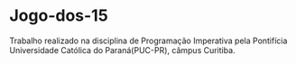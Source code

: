 # Jogo-dos-15
Trabalho realizado na disciplina de Programação Imperativa pela Pontifícia Universidade Católica do Paraná(PUC-PR), câmpus Curitiba.
